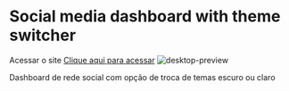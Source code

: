 #  Social media dashboard with theme switcher
Acessar o site [Clique aqui para acessar](https://celiofagundes.github.io/dashboard-theme-switcher/)
![desktop-preview](https://user-images.githubusercontent.com/77676047/167634612-08448209-b5ab-4b81-9f32-f21945b619b0.jpg)

Dashboard de rede social com opção de troca de temas escuro ou claro


